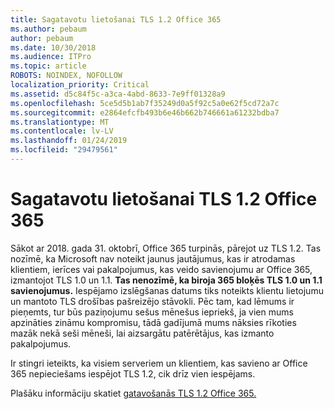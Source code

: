 ```yaml
---
title: Sagatavotu lietošanai TLS 1.2 Office 365
ms.author: pebaum
author: pebaum
ms.date: 10/30/2018
ms.audience: ITPro
ms.topic: article
ROBOTS: NOINDEX, NOFOLLOW
localization_priority: Critical
ms.assetid: d5c84f5c-a3ca-4abd-8633-7e9ff01328a9
ms.openlocfilehash: 5ce5d5b1ab7f35249d0a5f92c5a0e62f5cd72a7c
ms.sourcegitcommit: e2864efcfb493b6e46b662b746661a61232bdba7
ms.translationtype: MT
ms.contentlocale: lv-LV
ms.lasthandoff: 01/24/2019
ms.locfileid: "29479561"
---
```

# <a name="prepare-for-use-of-tls-12-in-office-365"></a>Sagatavotu lietošanai TLS 1.2 Office 365

Sākot ar 2018. gada 31. oktobrī, Office 365 turpinās, pārejot uz TLS 1.2. Tas nozīmē, ka Microsoft nav noteikt jaunus jautājumus, kas ir atrodamas klientiem, ierīces vai pakalpojumus, kas veido savienojumu ar Office 365, izmantojot TLS 1.0 un 1.1. **Tas nenozīmē, ka biroja 365 bloķēs TLS 1.0 un 1.1 savienojumus.** Iespējamo izslēgšanas datums tiks noteikts klientu lietojumu un mantoto TLS drošības pašreizējo stāvokli. Pēc tam, kad lēmums ir pieņemts, tur būs paziņojumu sešus mēnešus iepriekš, ja vien mums apzināties zināmu kompromisu, tādā gadījumā mums nāksies rīkoties mazāk nekā seši mēneši, lai aizsargātu patērētājus, kas izmanto pakalpojumus. 
  
Ir stingri ieteikts, ka visiem serveriem un klientiem, kas savieno ar Office 365 nepieciešams iespējot TLS 1.2, cik drīz vien iespējams.
  
Plašāku informāciju skatiet [gatavošanās TLS 1.2 Office 365.](https://support.microsoft.com/help/4057306/preparing-for-tls-1-2-in-office-365)
  

